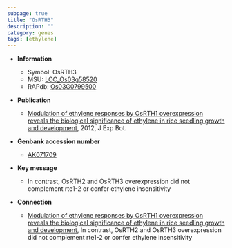 ```yaml
---
subpage: true
title: "OsRTH3"
description: ""
category: genes
tags: [ethylene]
---
```


* **Information**  
    + Symbol: OsRTH3  
    + MSU: [LOC_Os03g58520](http://rice.plantbiology.msu.edu/cgi-bin/ORF_infopage.cgi?orf=LOC_Os03g58520)  
    + RAPdb: [Os03G0799500](http://rapdb.dna.affrc.go.jp/viewer/gbrowse_details/irgsp1?name=Os03G0799500)  

* **Publication**  
    + [Modulation of ethylene responses by OsRTH1 overexpression reveals the biological significance of ethylene in rice seedling growth and development](http://www.ncbi.nlm.nih.gov/pubmed?term=Modulation+of+ethylene+responses+by+OsRTH1+overexpression+reveals+the+biological+significance+of+ethylene+in+rice+seedling+growth+and+development%5BTitle%5D), 2012, J Exp Bot.

* **Genbank accession number**  
    + [AK071709](http://www.ncbi.nlm.nih.gov/nuccore/AK071709)

* **Key message**  
    + In contrast, OsRTH2 and OsRTH3 overexpression did not complement rte1-2 or confer ethylene insensitivity

* **Connection**  
    + [Modulation of ethylene responses by OsRTH1 overexpression reveals the biological significance of ethylene in rice seedling growth and development](http://www.ncbi.nlm.nih.gov/pubmed?term=Modulation+of+ethylene+responses+by+OsRTH1+overexpression+reveals+the+biological+significance+of+ethylene+in+rice+seedling+growth+and+development%5BTitle%5D), In contrast, OsRTH2 and OsRTH3 overexpression did not complement rte1-2 or confer ethylene insensitivity



